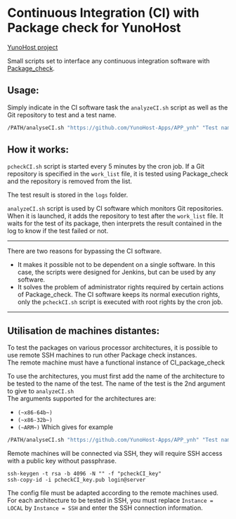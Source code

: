 # Continuous Integration (CI) with Package check for YunoHost

[YunoHost project](https://yunohost.org/#/)

Small scripts set to interface any continuous integration software with [Package_check](https://github.com/YunoHost/package_check).

## Usage:

Simply indicate in the CI software task the `analyzeCI.sh` script as well as the Git repository to test and a test name.
```bash
/PATH/analyseCI.sh "https://github.com/YunoHost-Apps/APP_ynh" "Test name"
```

## How it works:

`pcheckCI.sh` script is started every 5 minutes by the cron job.
If a Git repository is specified in the `work_list` file, it is tested using Package_check and the repository is removed from the list.

The test result is stored in the `logs` folder.

`analyzeCI.sh` script is used by CI software which monitors Git repositories. When it is launched, it adds the repository to test after the `work_list` file.
It waits for the test of its package, then interprets the result contained in the log to know if the test failed or not.

---
There are two reasons for bypassing the CI software.

- It makes it possible not to be dependent on a single software. In this case, the scripts were designed for Jenkins, but can be used by any software.
- It solves the problem of administrator rights required by certain actions of Package_check. The CI software keeps its normal execution rights, only the `pcheckCI.sh` script is executed with root rights by the cron job.

---
## Utilisation de machines distantes:

To test the packages on various processor architectures, it is possible to use remote SSH machines to run other Package check instances.  
The remote machine must have a functional instance of CI_package_check

To use the architectures, you must first add the name of the architecture to be tested to the name of the test. The name of the test is the 2nd argument to give to `analyzeCI.sh`  
The arguments supported for the architectures are:

- `(~x86-64b~)`
- `(~x86-32b~)`
- `(~ARM~)`
Which gives for example
```bash
/PATH/analyseCI.sh "https://github.com/YunoHost-Apps/APP_ynh" "Test name (~x86-64b~)"
```

Remote machines will be connected via SSH, they will require SSH access with a public key without passphrase.
```
ssh-keygen -t rsa -b 4096 -N "" -f "pcheckCI_key"
ssh-copy-id -i pcheckCI_key.pub login@server
```

The config file must be adapted according to the remote machines used.  
For each architecture to be tested in SSH, you must replace `Instance = LOCAL` by `Instance = SSH` and enter the SSH connection information.
